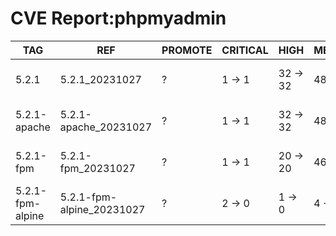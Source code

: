 # CVE Report:phpmyadmin
|       TAG        |            REF            | PROMOTE | CRITICAL |   HIGH   |  MEDIUM  |    LOW     | UNKNOWN |
|------------------|---------------------------|---------|----------|----------|----------|------------|---------|
| 5.2.1            | 5.2.1_20231027            | ?       | 1 -> 1   | 32 -> 32 | 48 -> 48 | 247 -> 247 | 0 -> 0  |
| 5.2.1-apache     | 5.2.1-apache_20231027     | ?       | 1 -> 1   | 32 -> 32 | 48 -> 48 | 247 -> 247 | 0 -> 0  |
| 5.2.1-fpm        | 5.2.1-fpm_20231027        | ?       | 1 -> 1   | 20 -> 20 | 46 -> 46 | 215 -> 215 | 0 -> 0  |
| 5.2.1-fpm-alpine | 5.2.1-fpm-alpine_20231027 | ?       | 2 -> 0   | 1 -> 0   | 4 -> 4   | 2 -> 0     | 0 -> 0  |

